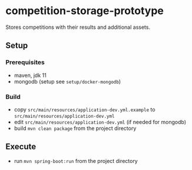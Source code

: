 # competition-storage-prototype
Stores competitions with their results and additional assets.

## Setup

### Prerequisites

- maven, jdk 11
- mongodb (setup see ```setup/docker-mongodb```)

### Build

- copy ```src/main/resources/application-dev.yml.example``` to ```src/main/resources/application-dev.yml```
- edit ```src/main/resources/application-dev.yml``` (if needed for mongodb)
- build ```mvn clean package``` from the project directory

## Execute

- run ```mvn spring-boot:run``` from the project directory
